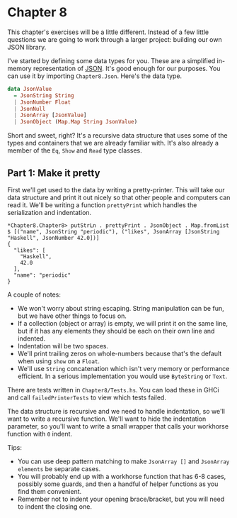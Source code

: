 # Chapter 8

This chapter's exercises will be a little different.  Instead of a few little questions we are going to work through a larger project: building our own JSON library.

I've started by defining some data types for you.  These are a simplified in-memory representation of [JSON](https://en.wikipedia.org/wiki/JSON).  It's good enough for our purposes.  You can use it by importing `Chapter8.Json`.  Here's the data type.

```haskell
data JsonValue
  = JsonString String
  | JsonNumber Float 
  | JsonNull
  | JsonArray [JsonValue]
  | JsonObject (Map.Map String JsonValue)
```

Short and sweet, right?  It's a recursive data structure that uses some of the types and containers that we are already familiar with.  It's also already a member of the `Eq`, `Show` and `Read` type classes.

## Part 1: Make it pretty

First we'll get used to the data by writing a pretty-printer. This will take our data structure and print it out nicely so that other people and computers can read it.  We'll be writing a function `prettyPrint` which handles the serialization and indentation.

```
*Chapter8.Chapter8> putStrLn . prettyPrint . JsonObject . Map.fromList $ [("name", JsonString "periodic"), ("likes", JsonArray [JsonString "Haskell", JsonNumber 42.0])]
{
  "likes": [
    "Haskell",
    42.0
  ],
  "name": "periodic"
}

```

A couple of notes:
- We won't worry about string escaping.  String manipulation can be fun, but we have other things to focus on.
- If a collection (object or array) is empty, we will print it on the same line, but if it has any elements they should be each on their own line and indented.
- Indentation will be two spaces.
- We'll print trailing zeros on whole-numbers because that's the default when using `show` on a `Float`.
- We'll use `String` concatenation which isn't very memory or performance efficient.  In a serious implementation you would use `ByteString` or `Text`.

There are tests written in `Chapter8/Tests.hs`.  You can load these in GHCi and call `failedPrinterTests` to view which tests failed.

The data structure is recursive and we need to handle indentation, so we'll want to write a recursive function.  We'll want to hide the indentation parameter, so you'll want to write a small wrapper that calls your workhorse function with `0` indent.

Tips:
- You can use deep pattern matching to make `JsonArray []` and `JsonArray elements` be separate cases.
- You will probably end up with a workhorse function that has 6-8 cases, possibly some guards, and then a handful of helper functions as you find them convenient.
- Remember not to indent your opening brace/bracket, but you will need to indent the closing one.
